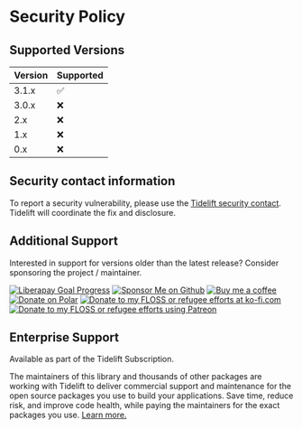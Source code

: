 # Security Policy

## Supported Versions

| Version | Supported |
|---------|-----------|
| 3.1.x   | ✅         |
| 3.0.x   | ❌         |
| 2.x     | ❌         |
| 1.x     | ❌         |
| 0.x     | ❌         |

## Security contact information

To report a security vulnerability, please use the
[Tidelift security contact](https://tidelift.com/security).
Tidelift will coordinate the fix and disclosure.

## Additional Support

Interested in support for versions older than the latest release?
Consider sponsoring the project / maintainer.

[![Liberapay Goal Progress][⛳liberapay-img]][⛳liberapay] [![Sponsor Me on Github][🖇sponsor-img]][🖇sponsor] [![Buy me a coffee][🖇buyme-small-img]][🖇buyme] [![Donate on Polar][🖇polar-img]][🖇polar] [![Donate to my FLOSS or refugee efforts at ko-fi.com][🖇kofi-img]][🖇kofi] [![Donate to my FLOSS or refugee efforts using Patreon][🖇patreon-img]][🖇patreon]

[⛳liberapay-img]: https://img.shields.io/liberapay/goal/pboling.svg?logo=liberapay
[⛳liberapay]: https://liberapay.com/pboling/donate
[🖇sponsor-img]: https://img.shields.io/badge/Sponsor_Me!-pboling.svg?style=social&logo=github
[🖇sponsor]: https://github.com/sponsors/pboling
[🖇polar-img]: https://img.shields.io/badge/polar-donate-yellow.svg
[🖇polar]: https://polar.sh/pboling
[🖇kofi-img]: https://img.shields.io/badge/a_more_different_coffee-✓-yellow.svg
[🖇kofi]: https://ko-fi.com/O5O86SNP4
[🖇patreon-img]: https://img.shields.io/badge/patreon-donate-yellow.svg
[🖇patreon]: https://patreon.com/galtzo
[🖇buyme]: https://www.buymeacoffee.com/pboling
[🖇buyme-small-img]: https://img.shields.io/badge/buy_me_a_coffee-✓-yellow.svg?style=flat

## Enterprise Support

Available as part of the Tidelift Subscription.

The maintainers of this library and thousands of other packages are working with Tidelift to deliver commercial support and maintenance for the open source packages you use to build your applications. Save time, reduce risk, and improve code health, while paying the maintainers for the exact packages you use. [Learn more.][tidelift-ref]

[tidelift-ref]: https://tidelift.com/subscription/pkg/rubygems-omniauth-identity?utm_source=rubygems-omniauth-identity&utm_medium=referral&utm_campaign=enterprise&utm_term=repo